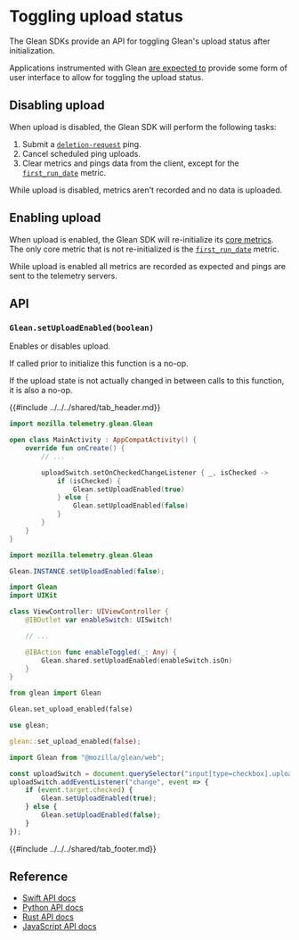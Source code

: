 # Toggling upload status

The Glean SDKs provide an API for toggling Glean's upload status after initialization.

Applications instrumented with Glean
[are expected to](../../user/adding-glean-to-your-project/index.md#glean-integration-checklist)
provide some form of user interface to allow for toggling the upload status.

## Disabling upload

When upload is disabled, the Glean SDK will perform the following tasks:

1. Submit a [`deletion-request`](../../user/pings/deletion-request.md) ping.
2. Cancel scheduled ping uploads.
3. Clear metrics and pings data from the client, except for the
  [`first_run_date`](../../user/pings/index.html#the-client_info-section) metric.

While upload is disabled, metrics aren't recorded and no data is uploaded.

## Enabling upload

When upload is enabled, the Glean SDK will re-initialize its [core metrics](../../user/collected-metrics/metrics.md).
The only core metric that is not re-initialized is the [`first_run_date`](../../user/pings/index.html#the-client_info-section) metric.

While upload is enabled all metrics are recorded as expected
and pings are sent to the telemetry servers.

## API

### `Glean.setUploadEnabled(boolean)`

Enables or disables upload.

If called prior to initialize this function is a no-op.

If the upload state is not actually changed in between calls to this function, it is also a no-op.

{{#include ../../../shared/tab_header.md}}

<div data-lang="Kotlin" class="tab">

```Kotlin
import mozilla.telemetry.glean.Glean

open class MainActivity : AppCompatActivity() {
    override fun onCreate() {
        // ...

        uploadSwitch.setOnCheckedChangeListener { _, isChecked ->
            if (isChecked) {
                Glean.setUploadEnabled(true)
            } else {
                Glean.setUploadEnabled(false)
            }
        }
    }
}
```

</div>
<div data-lang="Java" class="tab">

```Java
import mozilla.telemetry.glean.Glean

Glean.INSTANCE.setUploadEnabled(false);
```

</div>
<div data-lang="Swift" class="tab">


```Swift
import Glean
import UIKit

class ViewController: UIViewController {
    @IBOutlet var enableSwitch: UISwitch!

    // ...

    @IBAction func enableToggled(_: Any) {
        Glean.shared.setUploadEnabled(enableSwitch.isOn)
    }
}
```


</div>
<div data-lang="Python" class="tab">

```python
from glean import Glean

Glean.set_upload_enabled(false)
```

</div>
<div data-lang="Rust" class="tab">

```Rust
use glean;

glean::set_upload_enabled(false);
```

</div>
<div data-lang="JavaScript" class="tab">


```js
import Glean from "@mozilla/glean/web";

const uploadSwitch = document.querySelector("input[type=checkbox].upload-switch");
uploadSwitch.addEventListener("change", event => {
    if (event.target.checked) {
        Glean.setUploadEnabled(true);
    } else {
        Glean.setUploadEnabled(false);
    }
});
```

</div>
<div data-lang="Firefox Desktop" class="tab" data-info="On Firefox Desktop data collection is toggled internally."></div>

{{#include ../../../shared/tab_footer.md}}

## Reference

* [Swift API docs](../../../swift/Classes/Glean.html#/s:5GleanAAC16setUploadEnabledyySbF)
* [Python API docs](../../../python/glean/index.html#glean.Glean.set_upload_enabled)
* [Rust API docs](../../../docs/glean/fn.set_upload_enabled.html)
* [JavaScript API docs](https://mozilla.github.io/glean.js/classes/core_glean.default.html#setUploadEnabled)
